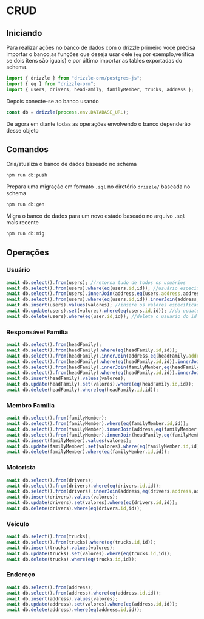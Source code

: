 # CRUD

## Iniciando

Para realizar ações no banco de dados com o drizzle primeiro você precisa importar o banco,as funções que deseja usar dele (`eq` por exemplo,verifica se dois itens são iguais) e por último importar as tables exportadas do schema.

```javascript
import { drizzle } from "drizzle-orm/postgres-js";
import { eq } from "drizzle-orm";
import { users, drivers, headFamily, familyMember, trucks, address };
```

Depois conecte-se ao banco usando

```javascript
const db = drizzle(process.env.DATABASE_URL);
```

De agora em diante todas as operações envolvendo o banco dependerão desse objeto

## Comandos

Cria/atualiza o banco de dados baseado no schema

```bash
npm run db:push
```

Prepara uma migração em formato `.sql` no diretório `drizzle/` baseada no schema

```bash
npm run db:gen
```

Migra o banco de dados para um novo estado baseado no arquivo `.sql` mais recente

```bash
npm run db:mig
```

## Operações

### Usuário

```javascript
await db.select().from(users); //retorna tudo de todos os usuários
await db.select().from(users).where(eq(users.id,id)); //usuário especificado pelo id
await db.select().from(users).innerJoin(address,eq(users.address,address.id)); //seleciona usuários e seus endereços
await db.select().from(users).where(eq(users.id,id)).innerJoin(address,eq(users.address,address.id)); //seleciona endereço de usuário específico
await db.insert(users).values(valores); //insere os valores especificados em user
await db.update(users).set(valores).where(eq(users.id,id)); //da update no usuario do id
await db.delete(users).where(eq(user.id,id)); //deleta o usuario do id especificado
```

### Responsável Família

```javascript
await db.select().from(headFamily); 
await db.select().from(headFamily).where(eq(headFamily.id,id)); 
await db.select().from(headFamily).innerJoin(address,eq(headFamily.address,address.id));
await db.select().from(headFamily).where(eq(headFamily.id,id)).innerJoin(address,eq(headFamily.address,address.id));
await db.select().from(headFamily).innerJoin(familyMember,eq(headFamily.id,familyMember.head_id)); //retorna todos responsáveis junto aos dependentes
await db.select().from(headFamily).where(eq(headFamily.id,id)).innerJoin(familyMember,eq(headFamily.id,familyMember.head_id)); //retorna responsável específico junto a seus dependentes
await db.insert(headFamily).values(valores); 
await db.update(headFamily).set(valores).where(eq(headFamily.id,id));
await db.delete(headFamily).where(eq(headFamily.id,id)); 
```

### Membro Família

```javascript
await db.select().from(familyMember); 
await db.select().from(familyMember).where(eq(familyMember.id,id)); 
await db.select().from(familyMember).innerJoin(address,eq(familyMember.address,address.id)); 
await db.select().from(familyMember).innerJoin(headFamily,eq(familyMember.head_id,headFamily.id)); // retorna os dependentes junto aos responsáveis 
await db.insert(familyMember).values(valores); 
await db.update(familyMember).set(valores).where(eq(familyMember.id,id));
await db.delete(familyMember).where(eq(familyMember.id,id)); 
```

### Motorista

```javascript
await db.select().from(drivers); 
await db.select().from(drivers).where(eq(drivers.id,id)); 
await db.select().from(drivers).innerJoin(address,eq(drivers.address,address.id)); 
await db.insert(drivers).values(valores); 
await db.update(drivers).set(valores).where(eq(drivers.id,id));
await db.delete(drivers).where(eq(drivers.id,id)); 
```

### Veículo

```javascript
await db.select().from(trucks); 
await db.select().from(trucks).where(eq(trucks.id,id));  
await db.insert(trucks).values(valores); 
await db.update(trucks).set(valores).where(eq(trucks.id,id));
await db.delete(trucks).where(eq(trucks.id,id)); 
```

### Endereço

```javascript
await db.select().from(address);
await db.select().from(address).where(eq(address.id,id));
await db.insert(address).values(valores);
await db.update(address).set(valores).where(eq(address.id,id));
await db.delete(address).where(eq(address.id,id));
```

